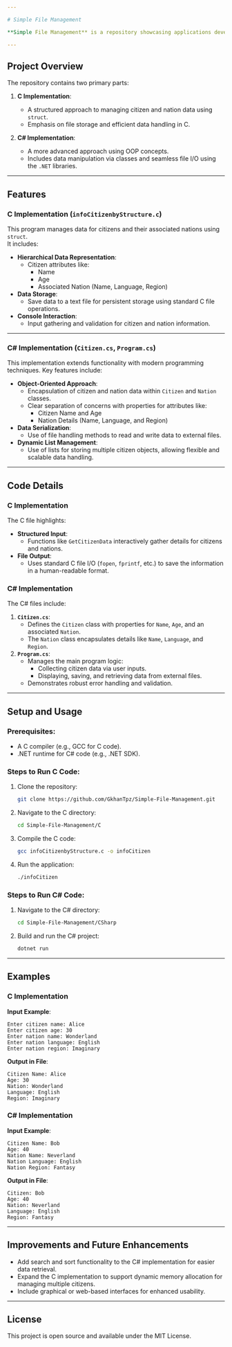 ```yaml
---

# Simple File Management

**Simple File Management** is a repository showcasing applications developed in both **C** and **C#**, focusing on efficient data handling and file management techniques. This project demonstrates foundational programming concepts, including structured data representation, object-oriented programming (OOP), and file input/output (I/O) operations. 

---
```


## Project Overview

The repository contains two primary parts:
1. **C Implementation**:
   - A structured approach to managing citizen and nation data using `struct`.
   - Emphasis on file storage and efficient data handling in C.

2. **C# Implementation**:
   - A more advanced approach using OOP concepts.
   - Includes data manipulation via classes and seamless file I/O using the `.NET` libraries.

---

## Features

### C Implementation (`infoCitizenbyStructure.c`)
This program manages data for citizens and their associated nations using `struct`.  
It includes:
- **Hierarchical Data Representation**:
  - Citizen attributes like:
    - Name
    - Age
    - Associated Nation (Name, Language, Region)
- **Data Storage**:
  - Save data to a text file for persistent storage using standard C file operations.
- **Console Interaction**:
  - Input gathering and validation for citizen and nation information.

---

### C# Implementation (`Citizen.cs`, `Program.cs`)
This implementation extends functionality with modern programming techniques. Key features include:
- **Object-Oriented Approach**:
  - Encapsulation of citizen and nation data within `Citizen` and `Nation` classes.
  - Clear separation of concerns with properties for attributes like:
    - Citizen Name and Age
    - Nation Details (Name, Language, and Region)
- **Data Serialization**:
  - Use of file handling methods to read and write data to external files.
- **Dynamic List Management**:
  - Use of lists for storing multiple citizen objects, allowing flexible and scalable data handling.

---

## Code Details

### C Implementation
The C file highlights:
- **Structured Input**:
  - Functions like `GetCitizenData` interactively gather details for citizens and nations.
- **File Output**:
  - Uses standard C file I/O (`fopen`, `fprintf`, etc.) to save the information in a human-readable format.

### C# Implementation
The C# files include:
1. **`Citizen.cs`**:
   - Defines the `Citizen` class with properties for `Name`, `Age`, and an associated `Nation`.
   - The `Nation` class encapsulates details like `Name`, `Language`, and `Region`.
2. **`Program.cs`**:
   - Manages the main program logic:
     - Collecting citizen data via user inputs.
     - Displaying, saving, and retrieving data from external files.
   - Demonstrates robust error handling and validation.

---

## Setup and Usage

### Prerequisites:
- A C compiler (e.g., GCC for C code).
- .NET runtime for C# code (e.g., .NET SDK).

### Steps to Run C Code:
1. Clone the repository:
   ```bash
   git clone https://github.com/GkhanTpz/Simple-File-Management.git
   ```
2. Navigate to the C directory:
   ```bash
   cd Simple-File-Management/C
   ```
3. Compile the C code:
   ```bash
   gcc infoCitizenbyStructure.c -o infoCitizen
   ```
4. Run the application:
   ```bash
   ./infoCitizen
   ```

### Steps to Run C# Code:
1. Navigate to the C# directory:
   ```bash
   cd Simple-File-Management/CSharp
   ```
2. Build and run the C# project:
   ```bash
   dotnet run
   ```

---

## Examples

### C Implementation
**Input Example**:
```text
Enter citizen name: Alice
Enter citizen age: 30
Enter nation name: Wonderland
Enter nation language: English
Enter nation region: Imaginary
```
**Output in File**:
```text
Citizen Name: Alice
Age: 30
Nation: Wonderland
Language: English
Region: Imaginary
```

### C# Implementation
**Input Example**:
```text
Citizen Name: Bob
Age: 40
Nation Name: Neverland
Nation Language: English
Nation Region: Fantasy
```
**Output in File**:
```text
Citizen: Bob
Age: 40
Nation: Neverland
Language: English
Region: Fantasy
```

---

## Improvements and Future Enhancements
- Add search and sort functionality to the C# implementation for easier data retrieval.
- Expand the C implementation to support dynamic memory allocation for managing multiple citizens.
- Include graphical or web-based interfaces for enhanced usability.

---

## License
This project is open source and available under the MIT License.
